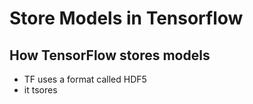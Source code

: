 # Store Models in Tensorflow

## How TensorFlow stores models
- TF uses a format called HDF5
- it tsores 